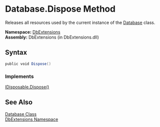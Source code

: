 Database.Dispose Method
=======================
Releases all resources used by the current instance of the [Database][1] class.

**Namespace:** [DbExtensions][2]  
**Assembly:** DbExtensions (in DbExtensions.dll)

Syntax
------

```csharp
public void Dispose()
```

### Implements
[IDisposable.Dispose()][3]  


See Also
--------
[Database Class][1]  
[DbExtensions Namespace][2]  

[1]: README.md
[2]: ../README.md
[3]: http://msdn.microsoft.com/en-us/library/es4s3w1d